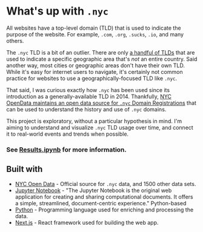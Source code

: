 # What's up with `.nyc`

All websites have a top-level domain (TLD) that is used to indicate the purpose of the website. For example, `.com`, `.org`, `.sucks`, `.io`, and many others.

The `.nyc` TLD is a bit of an outlier. There are only [a handful of TLDs](https://en.wikipedia.org/wiki/List_of_Internet_top-level_domains#Geographic_top-level_domains) that are used to indicate a specific geographic area that's *not* an entire country. Said another way, most cities or geographic areas don't have their own TLD. While it's easy for internet users to navigate, it's certainly not common practice for websites to use a geographically-focused TLD like `.nyc`.

That said, I was curious exactly how `.nyc` has been used since its introduction as a generally-available TLD in 2014. Thankfully, [NYC OpenData maintains an open data source for `.nyc` Domain Registrations](https://data.cityofnewyork.us/Business/-nyc-Domain-Registrations/9cw8-7heb/about_data) that can be used to understand the history and use of `.nyc` domains.

This project is exploratory, without a particular hypothesis in mind. I'm aiming to understand and visualize `.nyc` TLD usage over time, and connect it to real-world events and trends when possible.

### See [Results.ipynb](https://github.com/BK610/all-of-nyc/blob/main/jupyter/Results.ipynb) for more information.

## Built with

- [NYC Open Data](https://data.cityofnewyork.us/Business/-nyc-Domain-Registrations/9cw8-7heb/about_data) - Official source for `.nyc` data, and 1500 other data sets.
- [Jupyter Notebook](https://jupyter.org/) - "The Jupyter Notebook is the original web application for creating and sharing computational documents. It offers a simple, streamlined, document-centric experience." Python-based 
- [Python](https://www.python.org/) - Programming language used for enriching and processing the data.
- [Next.js](https://nextjs.org/) - React framework used for building the web app.